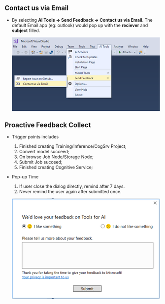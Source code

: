 ##  Contact us via Email
-
    By selecting **AI Tools -> Send Feedback -> Contact us via Email**. The default Email app (eg: outlook) would pop up with the **reciever** and **subject** filled.

    ![Contact us via Email](./media/feedback/ContactUsViaEmail.png)

##	Proactive Feedback Collect
-   Trigger points includes 
    1. Finished creating Training/Inference/CogSrv Project;
    2. Convert model succeed; 
    3. On browse Job Node/Storage Node; 
    4. Submit Job succeed;
    5. Finished creating Cognitive Service;
-   Pop-up Time
    1. If user close the dialog directly, remind after 7 days.
    2. Never remind the user again after submitted once.

	![Proactive Feedback Collect](./media/feedback/ProactiveFeedback.png)